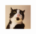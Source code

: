<img src="https://github.com/iC4rds/iC4rds.github.io/blob/main/docs/assets/profile.png" width="80" />
